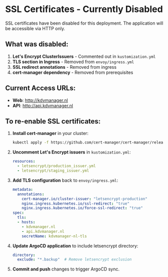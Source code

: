 # SSL Certificates - Currently Disabled

SSL certificates have been disabled for this deployment. The application will be accessible via HTTP only.

## What was disabled:

1. **Let's Encrypt ClusterIssuers** - Commented out in `kustomization.yml`
2. **TLS section in Ingress** - Removed from `envoy/ingress.yml`
3. **SSL redirect annotations** - Removed from ingress
4. **cert-manager dependency** - Removed from prerequisites

## Current Access URLs:

- **Web**: http://kdvmanager.nl
- **API**: http://api.kdvmanager.nl

## To re-enable SSL certificates:

1. **Install cert-manager** in your cluster:
   ```bash
   kubectl apply -f https://github.com/cert-manager/cert-manager/releases/download/v1.13.0/cert-manager.yaml
   ```

2. **Uncomment Let's Encrypt issuers** in `kustomization.yml`:
   ```yaml
   resources:
     - letsencrypt/production_issuer.yml
     - letsencrypt/staging_issuer.yml
   ```

3. **Add TLS configuration** back to `envoy/ingress.yml`:
   ```yaml
   metadata:
     annotations:
       cert-manager.io/cluster-issuer: "letsencrypt-production"
       nginx.ingress.kubernetes.io/ssl-redirect: "true"
       nginx.ingress.kubernetes.io/force-ssl-redirect: "true"
   spec:
     tls:
     - hosts:
       - kdvmanager.nl
       - api.kdvmanager.nl
       secretName: kdvmanager-nl-tls
   ```

4. **Update ArgoCD application** to include letsencrypt directory:
   ```yaml
   directory:
     exclude: "*.backup"  # Remove letsencrypt exclusion
   ```

5. **Commit and push** changes to trigger ArgoCD sync.
